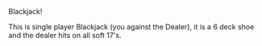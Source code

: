 Blackjack!

This is single player Blackjack (you against the Dealer), it is a 6 deck shoe and the dealer hits on all soft 17's.

